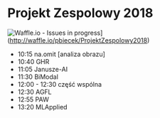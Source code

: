 # Projekt Zespolowy 2018

![Waffle.io - Issues in progress](https://badge.waffle.io/pbiecek/ProjektZespolowy2018.png?label=in%20progress&title=In%20Progress)](http://waffle.io/pbiecek/ProjektZespolowy2018)

* 10:15 na.omit [analiza obrazu]
* 10:40 GHR
* 11:05 Janusze-AI
* 11:30 BiModal
* 12:00 - 12:30 część wspólna
* 12:30 AGFL
* 12:55 PAW
* 13:20 MLApplied
